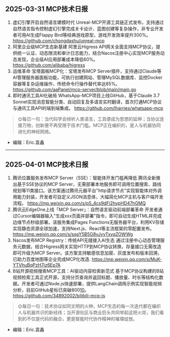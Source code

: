 ## 2025-03-31 MCP技术日报
1. 虚幻引擎开启自然语言建模时代
   Unreal-MCP开源工具链正式发布，支持通过自然语言指令控制虚幻引擎完成关卡设计、蓝图创建等复杂操作，非专业开发者可用AI生成Flappy Bird等经典游戏原型，游戏开发效率提升300%。
   https://github.com/chongdashu/unreal-mcp
2. 阿里企业级MCP生态新基建
   阿里云Higress API网关全面支持MCP协议，提供统一认证、动态限流和审计日志能力，结合Nacos注册中心实现MCP服务动态发现，企业级AI应用部署成本降低60%。
   https://github.com/alibaba/higress
3. 运维革命
   宝塔面板MCP化：宝塔发布MCP Server插件，支持通过Claude等AI管理服务器面板功能，可执行创建网站、管理MySQL数据库、监控Docker容器等复杂运维操作，传统命令行操作替代率达85%。
   https://github.com/aaPanel/mcp-server/blob/main/main.go
4. 即时通讯工具AI化破局
   WhatsApp-MCP项目上线GitHub，基于Claude 3.7 Sonnet实现消息智能分类、自动回复及多语言实时翻译，首次打通MCP协议与通讯工具API的端到端集成。
   https://github.com/lharries/whatsapp-mcp
> 🌞每日一句：当代码学会倾听人类语言，工具便成为思想的延伸；当协议连接万物，创新便不再受限于技术门槛。MCP正在编织的，是人与机器协同进化的神经网络。
- 编辑：Eric.袁鑫
---
## 2025-04-01 MCP技术日报
1. 腾讯位置服务发布MCP Server（SSE）：智能体开发门槛再降低 
   腾讯全新推出基于SSE协议的MCP Server，无需部署本地服务即可调用位置搜索、路线规划等11类接口。该方案通过腾讯元器平台"http请求节点"实现智能体对外调用能力封装，开发者可自定义JSON消息体，大幅简化MCP主机与客户端开发流程。
   https://mp.weixin.qq.com/s/p5_4cs9dFi2hypHD47hGMQ
2. 腾讯云EdgeOne上线「MCP Server」：自然语言驱动前端部署革命
   开发者通过Cursor编辑器输入"生成xxx页面并部署"指令，即可自动生成HTML并完成边缘节点秒级部署。该服务集成Pages Functions无服务器平台，利用KV存储实现静态资源全球加速，支持Next.js、React等主流框架的零配置发布。
   https://mp.weixin.qq.com/s/sqsY5B5G8vJyyTxvqZOWWg
3. Nacos发布MCP Registry：传统API无缝接入AI生态 
   通过注册中心动态管理服务元数据，结合Higress网关实现HTTP到MCP协议转换，存量接口无需改造即可升级为MCP Server。该方案支持敏感信息加密、灰度发布和版本回溯，已助力百度地图等企业完成MCP化改造.
   https://mp.weixin.qq.com/s/MuK-YTVhuBqPzH7iz6Ep7A
4. B站开源视频搜索MCP工具：AI驱动内容检索新范式 
   基于MCP协议构建的B站视频检索工具正式开源，支持分页查询并返回标题、播放量、时长等结构化数据。开发者可通过Node.js快速部署，提供LangChain调用示例实现智能视频分析，目前GitHub星标已突破800[10](@ref)。
   https://github.com/34892002/bilibili-mcp-js
> 🌞每日一句：技术协议如同文明的火种，MCP生态的每一次迭代都在编织人与机器共识的新经纬；当开源社区与商业巨头共同举起这把火炬，我们看到的不仅是代码的融合，更是智能时代协作精神的璀璨绽放。
- 编辑：Eric.袁鑫
